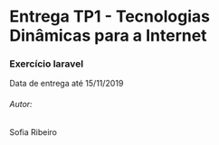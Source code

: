 Entrega TP1 - Tecnologias Dinâmicas para a Internet
===================================================

### Exercício laravel

Data de entrega até 15/11/2019

###### Autor:
Sofia Ribeiro